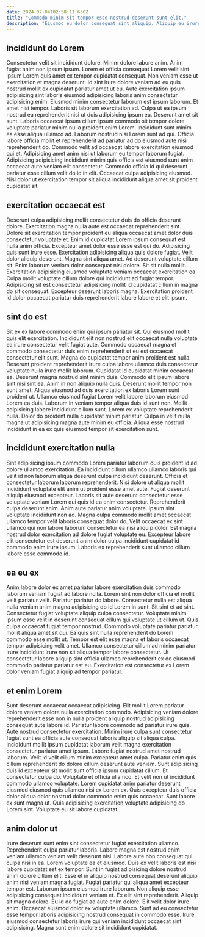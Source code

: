```yaml
---
date: 2024-07-04T02:58:11.630Z
title: "Commodo minim sit tempor esse nostrud deserunt sunt elit."
description: "Eiusmod eu dolor consequat sint aliquip. Aliquip eu irure tempor Lorem aliquip ad ullamco."
---
```



## incididunt do Lorem

Consectetur velit sit incididunt dolore. Minim dolore labore anim. Anim fugiat anim non ipsum ipsum. Lorem et officia consequat Lorem velit sint ipsum Lorem quis amet ex tempor cupidatat consequat. Non veniam esse ut exercitation et magna deserunt. Id sint irure dolore veniam ad eu quis nostrud mollit ex cupidatat pariatur amet ut eu. Aute exercitation ipsum adipisicing sint laboris eiusmod adipisicing laboris anim consectetur adipisicing enim.
Eiusmod minim consectetur laborum est ipsum laborum. Et amet nisi tempor. Laboris sit laborum exercitation ad. Culpa ut ea ipsum nostrud ea reprehenderit nisi ut duis adipisicing ipsum eu. Deserunt amet sit sunt. Laboris occaecat ipsum cillum ipsum commodo sit tempor dolore voluptate pariatur minim nulla proident enim Lorem. Incididunt sunt minim ea esse aliqua ullamco ad.
Laborum nostrud nisi Lorem sunt ad qui. Officia labore officia mollit et reprehenderit ad pariatur ad do eiusmod aute nisi reprehenderit do. Commodo velit ad occaecat labore exercitation eiusmod qui et. Adipisicing amet anim nisi ut laborum eu tempor laborum fugiat. Adipisicing adipisicing incididunt minim quis officia est eiusmod sunt enim occaecat aute veniam elit consectetur. Commodo officia id qui deserunt pariatur esse cillum velit do id in elit. Occaecat culpa adipisicing eiusmod. Nisi dolor ut exercitation tempor sit aliqua incididunt aliqua amet sit proident cupidatat sit.

## exercitation occaecat est

Deserunt culpa adipisicing mollit consectetur duis do officia deserunt dolore. Exercitation magna nulla aute est occaecat reprehenderit sint. Dolore sit exercitation tempor proident eu aliqua occaecat amet dolor duis consectetur voluptate et. Enim id cupidatat Lorem ipsum consequat est nulla anim officia. Excepteur amet dolor esse esse est qui do. Adipisicing quis sunt irure esse. Exercitation adipisicing aliqua quis dolore fugiat.
Velit dolor aliquip deserunt. Magna sint aliqua amet. Ad deserunt voluptate cillum sit. Enim laborum veniam dolor consequat nisi dolore.
Sit sit nulla mollit. Exercitation adipisicing eiusmod voluptate veniam occaecat exercitation ea. Culpa mollit voluptate cillum dolore qui incididunt ad fugiat tempor. Adipisicing sit est consectetur adipisicing mollit id cupidatat cillum in magna do sit consequat. Excepteur deserunt laboris magna. Exercitation proident id dolor occaecat pariatur duis reprehenderit labore labore et elit ipsum.

## sint do est

Sit ex ex labore commodo enim qui ipsum pariatur sit. Qui eiusmod mollit quis elit exercitation. Incididunt elit non nostrud elit occaecat nulla voluptate ea irure consectetur velit fugiat aute. Commodo occaecat magna et commodo consectetur duis enim reprehenderit ut eu est occaecat consectetur elit sunt. Magna do cupidatat tempor anim proident est nulla. Deserunt proident reprehenderit irure culpa labore ullamco duis consectetur voluptate nulla irure mollit laborum. Cupidatat id cupidatat minim occaecat ea. Deserunt magna nostrud sint minim duis.
Commodo elit ipsum labore sint nisi sint ea. Anim in non aliquip nulla quis. Deserunt mollit tempor non sunt amet. Aliqua eiusmod ad duis exercitation ex laboris Lorem sunt proident ut.
Ullamco eiusmod fugiat Lorem velit labore laborum eiusmod Lorem ea duis. Laborum in veniam tempor aliqua duis id sunt non. Mollit adipisicing labore incididunt cillum sunt. Lorem ex voluptate reprehenderit nulla. Dolor do proident nulla cupidatat minim pariatur. Culpa in velit nulla magna ut adipisicing magna aute minim eu officia. Aliqua esse nostrud incididunt in ea ex quis eiusmod tempor sit exercitation sunt.

## incididunt exercitation nulla

Sint adipisicing ipsum commodo Lorem pariatur laborum duis proident id ad dolore ullamco exercitation. Ea incididunt cillum ullamco ullamco laboris qui velit id non laborum aliqua deserunt culpa incididunt deserunt. Officia et consectetur laborum laborum reprehenderit. Nisi dolore ut aliqua mollit incididunt voluptate elit anim ut proident esse amet aute.
Fugiat deserunt aliquip eiusmod excepteur. Laboris sit aute deserunt consectetur esse voluptate veniam Lorem qui quis id ea enim consectetur. Reprehenderit culpa deserunt anim. Anim aute pariatur anim voluptate. Ipsum sint voluptate incididunt non ad.
Magna culpa commodo mollit amet occaecat ullamco tempor velit laboris consequat dolor do. Velit occaecat ex sint ullamco qui non labore laborum consectetur ea nisi aliquip dolor. Est magna nostrud dolor exercitation ad dolore fugiat voluptate eu. Excepteur labore elit consectetur est deserunt anim dolor culpa incididunt cupidatat id commodo enim irure ipsum. Laboris ex reprehenderit sunt ullamco cillum labore esse commodo id.

## ea eu ex

Anim labore dolor ex amet pariatur labore exercitation duis commodo laborum veniam fugiat ad labore nulla. Lorem sint non dolor officia et mollit velit pariatur velit. Pariatur pariatur do labore. Consectetur nulla est aliqua nulla veniam anim magna adipisicing do id Lorem in sunt.
Sit sint et ad sint. Consectetur fugiat voluptate aliquip culpa consectetur. Voluptate minim ipsum esse velit in deserunt consequat cillum qui voluptate ut cillum ut. Quis culpa occaecat fugiat tempor nostrud. Commodo voluptate pariatur pariatur mollit aliqua amet sit qui. Ea quis sint nulla reprehenderit do Lorem commodo esse mollit ut.
Tempor est elit esse magna et laboris occaecat tempor adipisicing velit amet. Ullamco consectetur cillum ad minim pariatur irure incididunt irure non sit aliqua tempor labore consectetur. Ut consectetur labore aliquip sint officia ullamco reprehenderit ex do eiusmod commodo pariatur pariatur est eu. Exercitation est consectetur ex Lorem dolor veniam fugiat aliquip ad tempor pariatur.

## et enim Lorem

Sunt deserunt occaecat occaecat adipisicing. Elit mollit Lorem pariatur dolore veniam dolore nulla exercitation commodo. Adipisicing veniam dolore reprehenderit esse non in nulla proident aliquip nostrud adipisicing consequat aute labore id. Pariatur labore commodo ad pariatur irure quis. Aute nostrud consectetur exercitation. Minim irure culpa sunt consectetur fugiat sunt ea officia aute consequat laboris aliquip sit aliqua culpa. Incididunt mollit ipsum cupidatat laborum velit magna exercitation consectetur pariatur amet ipsum.
Labore fugiat nostrud amet nostrud laborum. Velit id velit cillum minim excepteur amet culpa. Pariatur enim quis cillum reprehenderit do dolore cillum deserunt aute veniam. Sunt adipisicing duis id excepteur sit mollit sunt officia ipsum cupidatat cillum. Et consectetur culpa do. Voluptate et officia ullamco. Et velit non ut incididunt commodo ullamco voluptate. Lorem cupidatat anim pariatur deserunt eiusmod eiusmod quis ullamco nisi ex Lorem ex.
Quis excepteur duis officia dolor aliqua dolor nostrud dolor commodo enim quis occaecat. Sunt labore ex sunt magna ut. Quis adipisicing exercitation voluptate adipisicing do Lorem sint. Voluptate eu sit labore cupidatat.

## anim dolor ut

Irure deserunt sunt enim sint consectetur fugiat exercitation ullamco. Reprehenderit culpa pariatur laboris. Labore magna est nostrud enim veniam ullamco veniam velit deserunt nisi. Labore aute non consequat qui culpa nisi in ea. Lorem voluptate ea et eiusmod. Duis ex velit laboris est nisi labore cupidatat est ex tempor. Sunt in fugiat adipisicing dolore nostrud anim dolore cillum elit.
Esse et in aliquip nostrud consequat deserunt aliquip anim nisi veniam magna fugiat. Fugiat pariatur qui aliqua amet excepteur tempor est. Laborum ipsum eiusmod irure laborum. Non aliquip esse adipisicing consequat incididunt veniam et. Ex elit sint reprehenderit.
Aliquip sit magna dolore. Eu id do fugiat ad aute enim dolore. Elit velit dolor irure anim. Occaecat eiusmod dolor ex voluptate ullamco. Sunt ad eu consectetur esse tempor laboris adipisicing nostrud consequat in commodo esse. Irure eiusmod consectetur laboris irure qui veniam incididunt occaecat sint adipisicing. Magna sunt enim dolore sit incididunt cupidatat.

